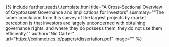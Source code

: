 {%
  include further_reads/_template.html
  title="A Cross-Sectional Overview of Cryptoasset Governance and Implications for Investors"
  summary=""The sober conclusion from this survey of the largest projects by market perception is that investors are largely unconcerned with obtaining governance rights, and where they do possess them, they do not use them efficiently.""
  author="Nic Carter"
  url="https://coinmetrics.io/papers/dissertation.pdf"
  image=""
%}
